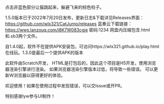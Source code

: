 点击非蓝色部分让猫跳起来，躲避飞来的棕色柱子。

1.5.0版本已于2022年7月20日发布，更新日志&下载详见Releases界面：https://github.com/wlx321/CatJump/releases
蓝奏云下载链接：https://wws.lanzouq.com/i8K7W083cgje 密码:1234
网盘内压缩包含.html和.sb3两个文件。

自1.4.0起，软件不在提供APK安装包，可访问https://wlx321.github.io/play.html 在线玩。1.3.0是最后一个提供APK的版本

此软件由Scratch开发， HTML是打包后的，因此这个项目是H5开发，使用浏览器渲染引擎进行渲染。
如果浏览器渲染引擎版本过低，将导致一些错误。
可以更新W浏览器以获得更好的体验。

欢迎使用！如果在使用过程中发现错误，可以交Issue或开PR。

特别感谢lyw参与UI制作！
